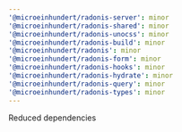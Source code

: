 ```yaml
---
'@microeinhundert/radonis-server': minor
'@microeinhundert/radonis-shared': minor
'@microeinhundert/radonis-unocss': minor
'@microeinhundert/radonis-build': minor
'@microeinhundert/radonis': minor
'@microeinhundert/radonis-form': minor
'@microeinhundert/radonis-hooks': minor
'@microeinhundert/radonis-hydrate': minor
'@microeinhundert/radonis-query': minor
'@microeinhundert/radonis-types': minor
---
```


Reduced dependencies
